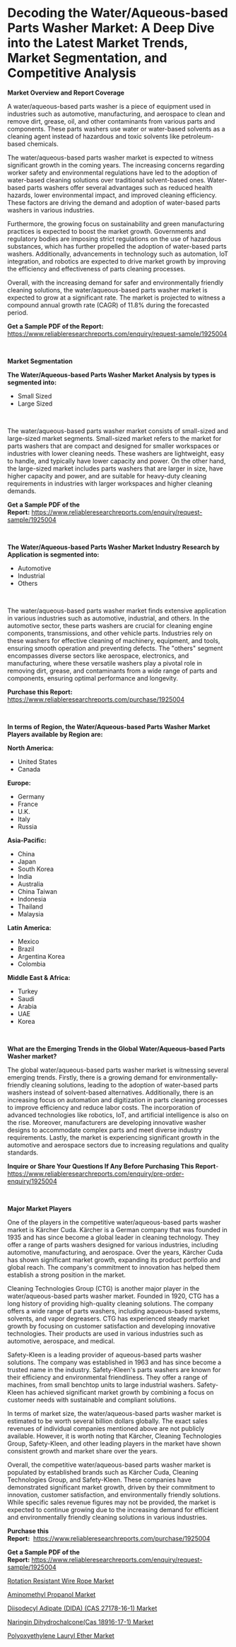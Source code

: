 <p><h1>Decoding the Water/Aqueous-based Parts Washer Market: A Deep Dive into the Latest Market Trends, Market Segmentation, and Competitive Analysis</h1></p><p><strong>Market Overview and Report Coverage</strong></p>
<p><p>A water/aqueous-based parts washer is a piece of equipment used in industries such as automotive, manufacturing, and aerospace to clean and remove dirt, grease, oil, and other contaminants from various parts and components. These parts washers use water or water-based solvents as a cleaning agent instead of hazardous and toxic solvents like petroleum-based chemicals.</p><p>The water/aqueous-based parts washer market is expected to witness significant growth in the coming years. The increasing concerns regarding worker safety and environmental regulations have led to the adoption of water-based cleaning solutions over traditional solvent-based ones. Water-based parts washers offer several advantages such as reduced health hazards, lower environmental impact, and improved cleaning efficiency. These factors are driving the demand and adoption of water-based parts washers in various industries.</p><p>Furthermore, the growing focus on sustainability and green manufacturing practices is expected to boost the market growth. Governments and regulatory bodies are imposing strict regulations on the use of hazardous substances, which has further propelled the adoption of water-based parts washers. Additionally, advancements in technology such as automation, IoT integration, and robotics are expected to drive market growth by improving the efficiency and effectiveness of parts cleaning processes.</p><p>Overall, with the increasing demand for safer and environmentally friendly cleaning solutions, the water/aqueous-based parts washer market is expected to grow at a significant rate. The market is projected to witness a compound annual growth rate (CAGR) of 11.8% during the forecasted period.</p></p>
<p><strong>Get a Sample PDF of the Report:</strong> <a href="https://www.reliableresearchreports.com/enquiry/request-sample/1925004">https://www.reliableresearchreports.com/enquiry/request-sample/1925004</a></p>
<p>&nbsp;</p>
<p><strong>Market Segmentation</strong></p>
<p><strong>The Water/Aqueous-based Parts Washer Market Analysis by types is segmented into:</strong></p>
<p><ul><li>Small Sized</li><li>Large Sized</li></ul></p>
<p>&nbsp;</p>
<p><p>The water/aqueous-based parts washer market consists of small-sized and large-sized market segments. Small-sized market refers to the market for parts washers that are compact and designed for smaller workspaces or industries with lower cleaning needs. These washers are lightweight, easy to handle, and typically have lower capacity and power. On the other hand, the large-sized market includes parts washers that are larger in size, have higher capacity and power, and are suitable for heavy-duty cleaning requirements in industries with larger workspaces and higher cleaning demands.</p></p>
<p><strong>Get a Sample PDF of the Report:</strong>&nbsp;<a href="https://www.reliableresearchreports.com/enquiry/request-sample/1925004">https://www.reliableresearchreports.com/enquiry/request-sample/1925004</a></p>
<p>&nbsp;</p>
<p><strong>The Water/Aqueous-based Parts Washer Market Industry Research by Application is segmented into:</strong></p>
<p><ul><li>Automotive</li><li>Industrial</li><li>Others</li></ul></p>
<p>&nbsp;</p>
<p><p>The water/aqueous-based parts washer market finds extensive application in various industries such as automotive, industrial, and others. In the automotive sector, these parts washers are crucial for cleaning engine components, transmissions, and other vehicle parts. Industries rely on these washers for effective cleaning of machinery, equipment, and tools, ensuring smooth operation and preventing defects. The "others" segment encompasses diverse sectors like aerospace, electronics, and manufacturing, where these versatile washers play a pivotal role in removing dirt, grease, and contaminants from a wide range of parts and components, ensuring optimal performance and longevity.</p></p>
<p><strong>Purchase this Report:</strong>&nbsp; <a href="https://www.reliableresearchreports.com/purchase/1925004">https://www.reliableresearchreports.com/purchase/1925004</a></p>
<p>&nbsp;</p>
<p><strong>In terms of Region, the Water/Aqueous-based Parts Washer Market Players available by Region are:</strong></p>
<p>
    <p> <strong> North America: </strong>
        <ul>
            <li>United States</li>
            <li>Canada</li>
        </ul>
        </p> 
    <p> <strong> Europe: </strong>
        <ul>
            <li>Germany</li>
            <li>France</li>
            <li>U.K.</li>
            <li>Italy</li>
            <li>Russia</li>
        </ul>
        </p> 
    <p> <strong> Asia-Pacific: </strong>
        <ul>
            <li>China</li>
            <li>Japan</li>
            <li>South Korea</li>
            <li>India</li>
            <li>Australia</li>
            <li>China Taiwan</li>
            <li>Indonesia</li>
            <li>Thailand</li>
            <li>Malaysia</li>
        </ul>
        </p> 
    <p> <strong> Latin America: </strong>
        <ul>
            <li>Mexico</li>
            <li>Brazil</li>
            <li>Argentina Korea</li>
            <li>Colombia</li>
        </ul>
        </p> 
    <p> <strong> Middle East & Africa: </strong>
        <ul>
            <li>Turkey</li>
            <li>Saudi</li>
            <li>Arabia</li>
            <li>UAE</li>
            <li>Korea</li>
        </ul>
    </p>
    </p>
<p>&nbsp;</p>
<p><strong>What are the Emerging Trends in the Global Water/Aqueous-based Parts Washer market?</strong></p>
<p><p>The global water/aqueous-based parts washer market is witnessing several emerging trends. Firstly, there is a growing demand for environmentally-friendly cleaning solutions, leading to the adoption of water-based parts washers instead of solvent-based alternatives. Additionally, there is an increasing focus on automation and digitization in parts cleaning processes to improve efficiency and reduce labor costs. The incorporation of advanced technologies like robotics, IoT, and artificial intelligence is also on the rise. Moreover, manufacturers are developing innovative washer designs to accommodate complex parts and meet diverse industry requirements. Lastly, the market is experiencing significant growth in the automotive and aerospace sectors due to increasing regulations and quality standards.</p></p>
<p><strong>Inquire or Share Your Questions If Any Before Purchasing This Report</strong>- <a href="https://www.reliableresearchreports.com/enquiry/pre-order-enquiry/1925004">https://www.reliableresearchreports.com/enquiry/pre-order-enquiry/1925004</a></p>
<p>&nbsp;</p>
<p><strong>Major Market Players</strong></p>
<p><p>One of the players in the competitive water/aqueous-based parts washer market is Kärcher Cuda. Kärcher is a German company that was founded in 1935 and has since become a global leader in cleaning technology. They offer a range of parts washers designed for various industries, including automotive, manufacturing, and aerospace. Over the years, Kärcher Cuda has shown significant market growth, expanding its product portfolio and global reach. The company's commitment to innovation has helped them establish a strong position in the market. </p><p>Cleaning Technologies Group (CTG) is another major player in the water/aqueous-based parts washer market. Founded in 1920, CTG has a long history of providing high-quality cleaning solutions. The company offers a wide range of parts washers, including aqueous-based systems, solvents, and vapor degreasers. CTG has experienced steady market growth by focusing on customer satisfaction and developing innovative technologies. Their products are used in various industries such as automotive, aerospace, and medical.</p><p>Safety-Kleen is a leading provider of aqueous-based parts washer solutions. The company was established in 1963 and has since become a trusted name in the industry. Safety-Kleen's parts washers are known for their efficiency and environmental friendliness. They offer a range of machines, from small benchtop units to large industrial washers. Safety-Kleen has achieved significant market growth by combining a focus on customer needs with sustainable and compliant solutions.</p><p>In terms of market size, the water/aqueous-based parts washer market is estimated to be worth several billion dollars globally. The exact sales revenues of individual companies mentioned above are not publicly available. However, it is worth noting that Kärcher, Cleaning Technologies Group, Safety-Kleen, and other leading players in the market have shown consistent growth and market share over the years.</p><p>Overall, the competitive water/aqueous-based parts washer market is populated by established brands such as Kärcher Cuda, Cleaning Technologies Group, and Safety-Kleen. These companies have demonstrated significant market growth, driven by their commitment to innovation, customer satisfaction, and environmentally friendly solutions. While specific sales revenue figures may not be provided, the market is expected to continue growing due to the increasing demand for efficient and environmentally friendly cleaning solutions in various industries.</p></p>
<p><strong>Purchase this Report:</strong>&nbsp;&nbsp;<a href="https://www.reliableresearchreports.com/purchase/1925004">https://www.reliableresearchreports.com/purchase/1925004</a></p>
<p></p>
<p><strong>Get a Sample PDF of the Report:</strong>&nbsp;<a href="https://www.reliableresearchreports.com/enquiry/request-sample/1925004">https://www.reliableresearchreports.com/enquiry/request-sample/1925004</a></p>
<p><p><a href="https://medium.com/@ruthgaylord1929/decoding-rotation-resistant-wire-rope-market-metrics-market-share-trends-and-growth-patterns-99cd6f95b069">Rotation Resistant Wire Rope Market</a></p><p><a href="https://medium.com/@kimzemlak1955/aminomethyl-propanol-market-analysis-its-cagr-market-segmentation-and-global-industry-overview-6d083e66a8cc">Aminomethyl Propanol Market</a></p><p><a href="https://github.com/ChiragRp1/Market-Research-Report-List-1/blob/main/diisodecyl-adipate-dida-cas-27178-16-1-market.md">Diisodecyl Adipate (DIDA) (CAS 27178-16-1) Market</a></p><p><a href="https://www.linkedin.com/pulse/naringin-dihydrochalconecas-18916-17-1-market-size-share-alh9e/">Naringin Dihydrochalcone(Cas 18916-17-1) Market</a></p><p><a href="https://github.com/BryceTownsendr/Market-Research-Report-List-1/blob/main/polyoxyethylene-lauryl-ether-market.md">Polyoxyethylene Lauryl Ether Market</a></p></p>